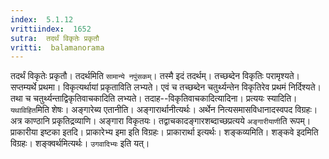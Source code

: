 ```yaml
---
index:  5.1.12
vrittiindex:  1652
sutra:  तदर्थं विकृतेः प्रकृतौ
vritti:  balamanorama 
---
```


तदर्थं विकृतेः प्रकृतौ। तदर्थमिति `सामान्ये नपुंसकम्`। तस्मै इदं तदर्थम्। तच्छब्देन विकृतिः परामृश्यते। सप्तम्यर्थे प्रथमा। विकृत्यर्थायां प्रकृताविति लभ्यते। एवं च तच्छब्देन चतुर्थ्यन्तेन विकृतिरेव प्रथमं निर्दिश्यते। तथा च चतुर्थ्यन्ताद्विकृतिवाचकादिति लभ्यते। तदाह--विकृतिवाचकादित्यादिना। प्रत्ययः स्यादिति। `यथाविहित`मिति शेषः। अङ्गारेब्य एतानीति। अङ्गारार्थानीत्यर्थः। अर्थेन नित्यसमासविधानादस्वपद विग्रहः। अत्र काण्ठानि प्रकृतिद्रव्याणि। अङ्गारा विकृतयः। तद्वाचकादङ्गारशब्दाच्छप्रत्यये `अङ्गारीयाणी`ति रूपम्। प्राकारीया इष्टका इतदि। प्राकारेभ्य इमा इति विग्रहः। प्राकारार्था इत्यर्थः। शङ्कव्यमिति। शङ्कवे इदमिति विग्रहः। शङ्क्वर्थमित्यर्थः। `उगवादिभ्यः` इति यत्। 

